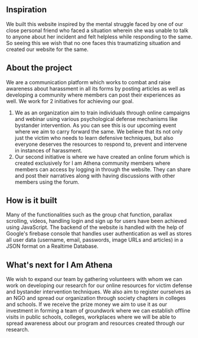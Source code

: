 ## Inspiration
We built this website inspired by the mental struggle faced by one of our close personal friend who faced a situation wherein she was unable to talk to anyone about her incident and felt helpless while responding to the same. So seeing this we wish that no one faces this traumatizing situation and created our website for the same.

## About the project
We are a communication platform which works to combat and raise awareness about harassment in all its forms by posting articles as well as developing a community where members can post their experiences as well. 
We work for  2 initiatives for achieving our goal. 
1. We as an organization aim to train individuals through online campaigns and webinar using various psychological defense mechanisms like bystander intervention. As you can see this is our upcoming event where we aim to carry forward the same. We believe that its not only just the victim who needs to learn defensive techniques, but also everyone deserves the resources to respond to, prevent and intervene in instances of harassment.
2. Our second initiative is where we have created an online forum which is created exclusively for I am Athena community members where members can access by logging in through the website. They can  share and post their narratives along with having discussions with other members using the forum.

## How is it built
Many of the functionalities such as the group chat function, parallax scrolling, videos, handling login and sign up for users have been achieved using JavaScript. The backend of the website is handled with the help of Google's firebase console that handles user authentication as well as stores all user data (username, email, passwords, image URLs and articles) in a JSON format on a Realtime Database.

## What's next for I Am Athena
We wish to expand our team by gathering volunteers with whom we can work on developing our research for our online resources for victim defense and bystander intervention techniques. We also aim to register ourselves as an NGO and spread our organization through society chapters in colleges and schools. If we receive the prize money we aim to use it as our investment in forming a team of groundwork where we can establish offline visits in public schools, colleges, workplaces where we will be able to spread awareness about our program and resources created through our research. 
